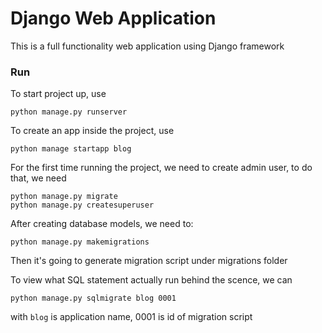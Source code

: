 # Django Web Application

This is a full functionality web application using Django framework

### Run

To start project up, use

```
python manage.py runserver
```

To create an app inside the project, use

```
python manage startapp blog
```

For the first time running the project, we need to create admin user, to do that, we need

```
python manage.py migrate
python manage.py createsuperuser
```

After creating database models, we need to:
```
python manage.py makemigrations
```
Then it's going to generate migration script under migrations folder

To view what SQL statement actually run behind the scence, we can
```
python manage.py sqlmigrate blog 0001
```
with `blog` is application name, 0001 is id of migration script
